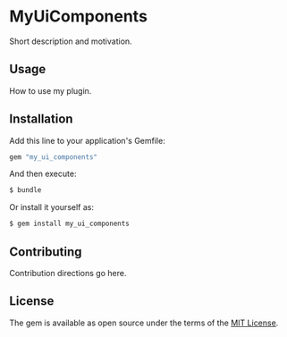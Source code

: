 # MyUiComponents
Short description and motivation.

## Usage
How to use my plugin.

## Installation
Add this line to your application's Gemfile:

```ruby
gem "my_ui_components"
```

And then execute:
```bash
$ bundle
```

Or install it yourself as:
```bash
$ gem install my_ui_components
```

## Contributing
Contribution directions go here.

## License
The gem is available as open source under the terms of the [MIT License](https://opensource.org/licenses/MIT).
